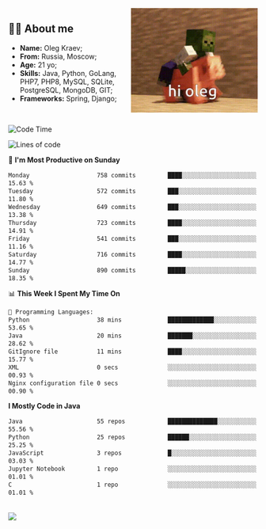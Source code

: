 <img align="right" height="211" width="256" src="res/hi-oleg.gif">
<div>
	<h2>👨‍💻 About me</h2>
	<ul align="left">
	    <li><strong>Name:</strong> Oleg Kraev;</li>
	    <li><strong>From:</strong> Russia, Moscow;</li>
	    <li><strong>Age:</strong> 21 yo;</li>
	    <li><strong>Skills:</strong> Java, Python, GoLang, PHP7, PHP8, MySQL, SQLite, PostgreSQL, MongoDB, GIT;</li>
	    <li><strong>Frameworks:</strong> Spring, Django;</li>
	</ul>
</div>
<br>

<!--START_SECTION:waka-->
![Code Time](http://img.shields.io/badge/Code%20Time-1%2C139%20hrs%2015%20mins-blue)

![Lines of code](https://img.shields.io/badge/From%20Hello%20World%20I%27ve%20Written-1.7%20million%20lines%20of%20code-blue)

📅 **I'm Most Productive on Sunday** 

```text
Monday                   758 commits         ████░░░░░░░░░░░░░░░░░░░░░   15.63 % 
Tuesday                  572 commits         ███░░░░░░░░░░░░░░░░░░░░░░   11.80 % 
Wednesday                649 commits         ███░░░░░░░░░░░░░░░░░░░░░░   13.38 % 
Thursday                 723 commits         ████░░░░░░░░░░░░░░░░░░░░░   14.91 % 
Friday                   541 commits         ███░░░░░░░░░░░░░░░░░░░░░░   11.16 % 
Saturday                 716 commits         ████░░░░░░░░░░░░░░░░░░░░░   14.77 % 
Sunday                   890 commits         █████░░░░░░░░░░░░░░░░░░░░   18.35 % 
```


📊 **This Week I Spent My Time On** 

```text
💬 Programming Languages: 
Python                   38 mins             █████████████░░░░░░░░░░░░   53.65 % 
Java                     20 mins             ███████░░░░░░░░░░░░░░░░░░   28.62 % 
GitIgnore file           11 mins             ████░░░░░░░░░░░░░░░░░░░░░   15.77 % 
XML                      0 secs              ░░░░░░░░░░░░░░░░░░░░░░░░░   00.93 % 
Nginx configuration file 0 secs              ░░░░░░░░░░░░░░░░░░░░░░░░░   00.90 % 
```

**I Mostly Code in Java** 

```text
Java                     55 repos            ██████████████░░░░░░░░░░░   55.56 % 
Python                   25 repos            ██████░░░░░░░░░░░░░░░░░░░   25.25 % 
JavaScript               3 repos             █░░░░░░░░░░░░░░░░░░░░░░░░   03.03 % 
Jupyter Notebook         1 repo              ░░░░░░░░░░░░░░░░░░░░░░░░░   01.01 % 
C                        1 repo              ░░░░░░░░░░░░░░░░░░░░░░░░░   01.01 % 
```




<!--END_SECTION:waka-->

<br>
<img align="center" src="https://wakatime.com/share/@hteppl/18a68a4e-e1fb-41eb-b9f2-e999d76b9bac.svg">
